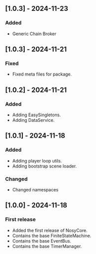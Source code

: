 ## [1.0.3] - 2024-11-23
### Added
- Generic Chain Broker

## [1.0.3] - 2024-11-21
### Fixed
- Fixed meta files for package.

## [1.0.2] - 2024-11-21
### Added
- Adding EasySingletons.
- Adding DataService.

## [1.0.1] - 2024-11-18 
### Added
- Adding player loop utils.
- Adding bootstrap scene loader.

### Changed
- Changed namespaces

## [1.0.0] - 2024-11-18
### First release
- Added the first release of NosyCore.
- Contains the base FiniteStateMachine.
- Contains the base EventBus.
- Contains the base TimerManager.